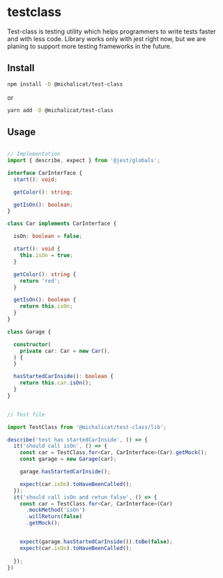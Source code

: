 # testclass

Test-class is testing utility which helps programmers to write tests faster and with less code.
Library works only with jest right now, but we are planing to support more testing frameworks in the future.


## Install

```bash
npm install -D @michalicat/test-class
```

or

```bash
yarn add -D @michalicat/test-class
```

## Usage

```ts

// Implementation
import { describe, expect } from '@jest/globals';

interface CarInterface {
  start(): void;

  getColor(): string;

  getIsOn(): boolean;
}

class Car implements CarInterface {

  isOn: boolean = false;

  start(): void {
    this.isOn = true;
  }

  getColor(): string {
    return 'red';
  }

  getIsOn(): boolean {
    return this.isOn;
  }
}

class Garage {

  constructor(
    private car: Car = new Car(),
  ) {
  }

  hasStartedCarInside(): boolean {
    return this.car.isOn();
  }
}


// Test file

import TestClass from '@michalicat/test-class/lib';

describe('test has startedCarInside', () => {
  it('should call isOn', () => {
    const car = TestClass.for<Car, CarInterface>(Car).getMock();
    const garage = new Garage(car);

    garage.hasStartedCarInside();

    expect(car.isOn).toHaveBeenCalled();
  });
  it('should call isOn and retun false', () => {
    const car = TestClass.for<Car, CarInterface>(Car)
      .mockMethod('isOn')
      .willReturn(false)
      .getMock();


    expect(garage.hasStartedCarInside()).toBe(false);
    expect(car.isOn).toHaveBeenCalled();
    
  });
})
```

